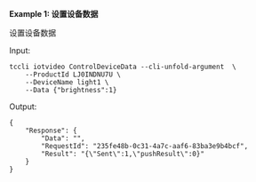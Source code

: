 **Example 1: 设置设备数据**

设置设备数据

Input: 

```
tccli iotvideo ControlDeviceData --cli-unfold-argument  \
    --ProductId LJ0INDNU7U \
    --DeviceName light1 \
    --Data {"brightness":1}
```

Output: 
```
{
    "Response": {
        "Data": "",
        "RequestId": "235fe48b-0c31-4a7c-aaf6-83ba3e9b4bcf",
        "Result": "{\"Sent\":1,\"pushResult\":0}"
    }
}
```

